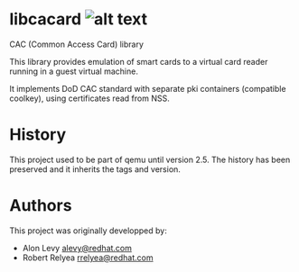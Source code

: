 # libcacard ![alt text][travis]

CAC (Common Access Card) library

This library provides emulation of smart cards to a virtual card
reader running in a guest virtual machine.

It implements DoD CAC standard with separate pki containers
(compatible coolkey), using certificates read from NSS.

# History

This project used to be part of qemu until version 2.5. The history
has been preserved and it inherits the tags and version.

# Authors

This project was originally developped by:

- Alon Levy <alevy@redhat.com>
- Robert Relyea <rrelyea@redhat.com>

[travis]: https://travis-ci.org/SPICE/libcacard.svg?branch=master
